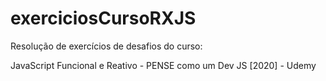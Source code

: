 # exerciciosCursoRXJS

Resolução de exercícios de desafios do curso:

JavaScript Funcional e Reativo - PENSE como um Dev JS [2020] - Udemy
